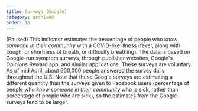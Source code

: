 ```yaml
---
title: Surveys (Google)
category: archived
order: 10
---
```


(Paused) This indicator estimates the percentage of people who _know someone in their community_ with a COVID-like illness (fever, along with cough, or shortness of breath, or difficulty breathing). The data is based on Google-run symptom surveys, through publisher websites, Google's Opinions Reward app, and similar applications. These surveys are voluntary. As of mid April, about 600,000 people answered the survey daily throughout the U.S. Note that these Google surveys are estimating a different quantity than the surveys given to Facebook users (percentage of people who _know someone in their community_ who is sick, rather than percentage of people who are sick), so the estimates from the Google surveys tend to be larger.
